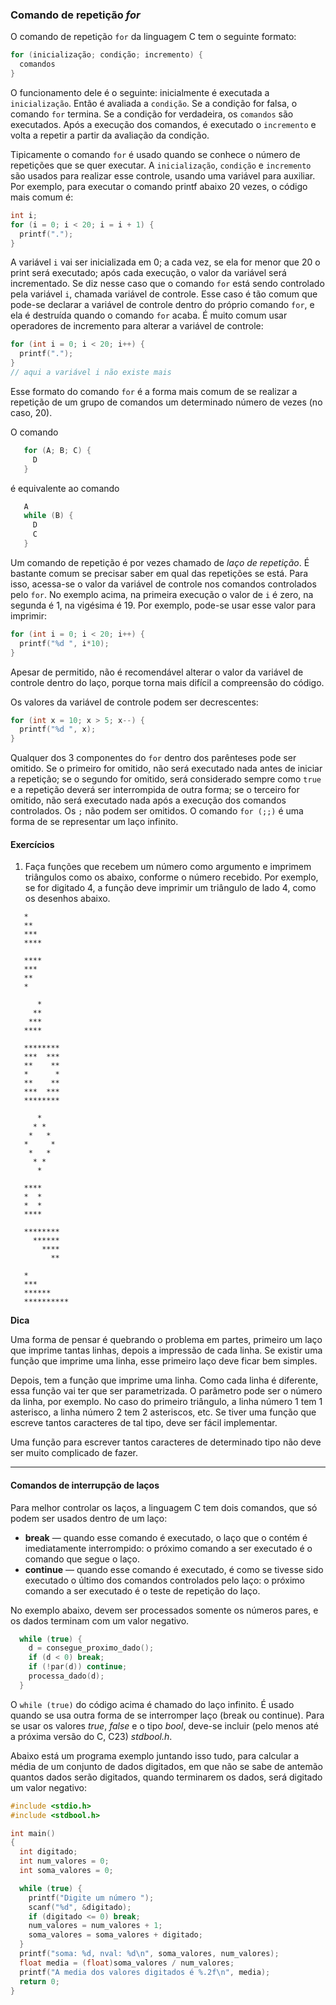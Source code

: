 ### Comando de repetição *for*

O comando de repetição `for` da linguagem C tem o seguinte formato:
```c
for (inicialização; condição; incremento) {
  comandos
}
```
O funcionamento dele é o seguinte: inicialmente é executada a `inicialização`.
Então é avaliada a `condição`. Se a condição for falsa, o comando `for` termina.
Se a condição for verdadeira, os `comandos` são executados.
Após a execução dos comandos, é executado o `incremento` e volta a repetir a partir da avaliação da condição.

Tipicamente o comando `for` é usado quando se conhece o número de repetições que se quer executar. 
A `inicialização`, `condição` e `incremento` são usados para realizar esse controle, usando uma variável para auxiliar.
Por exemplo, para executar o comando printf abaixo 20 vezes, o código mais comum é:
```c
int i;
for (i = 0; i < 20; i = i + 1) {
  printf(".");
}
```
A variável `i` vai ser inicializada em 0; a cada vez, se ela for menor que 20 o print será executado; após cada execução, o valor da variável será incrementado.
Se diz nesse caso que o comando `for` está sendo controlado pela variável `i`, chamada variável de controle. Esse caso é tão comum que pode-se declarar a variável de controle dentro do próprio comando `for`, e ela é destruída quando o comando `for` acaba. É muito comum usar operadores de incremento para alterar a variável de controle:
```c
for (int i = 0; i < 20; i++) {
  printf(".");
}
// aqui a variável i não existe mais
```
Esse formato do comando `for` é a forma mais comum de se realizar a repetição de um grupo de comandos um determinado número de vezes (no caso, 20).

O comando
```c
   for (A; B; C) {
     D
   }
```
é equivalente ao comando
```c
   A
   while (B) {
     D
     C
   }
```

Um comando de repetição é por vezes chamado de *laço de repetição*.
É bastante comum se precisar saber em qual das repetições se está.
Para isso, acessa-se o valor da variável de controle nos comandos controlados pelo `for`.
No exemplo acima, na primeira execução o valor de `i` é zero, na segunda é 1, na vigésima é 19. Por exemplo, pode-se usar esse valor para imprimir:
```c
for (int i = 0; i < 20; i++) {
  printf("%d ", i*10);
}
```
Apesar de permitido, não é recomendável alterar o valor da variável de controle dentro do laço, porque torna mais difícil a compreensão do código.

Os valores da variável de controle podem ser decrescentes:
```c
for (int x = 10; x > 5; x--) {
  printf("%d ", x);
}
```

Qualquer dos 3 componentes do `for` dentro dos parênteses pode ser omitido. Se o primeiro for omitido, não será executado nada antes de iniciar a repetição; se o segundo for omitido, será considerado sempre como `true` e a repetição deverá ser interrompida de outra forma; se o terceiro for omitido, não será executado nada após a execução dos comandos controlados. Os `;` não podem ser omitidos.
O comando `for (;;)` é uma forma de se representar um laço infinito.


#### Exercícios

1. Faça funções que recebem um número como argumento e imprimem triângulos como os abaixo,
conforme o número recebido.
Por exemplo, se for digitado 4, a função deve imprimir um triângulo de lado 4, como os desenhos abaixo. 
```
   *
   **
   ***
   ****
```
```
   ****
   ***
   **
   *
```
```
      *
     **
    ***
   ****
```
```
   ********
   ***  ***
   **    **
   *      *
   **    **
   ***  ***
   ********
```
```
      *
     * *
    *   *
   *     *
    *   *
     * *
      *
```
```
   ****
   *  *
   *  *
   ****
```
```
   ********
     ******
       ****
         **
```
```
   *
   ***
   ******
   **********
```

**Dica**

Uma forma de pensar é quebrando o problema em partes, primeiro um laço que imprime tantas linhas, depois a impressão de cada linha.
Se existir uma função que imprime uma linha, esse primeiro laço deve ficar bem simples.

Depois, tem a função que imprime uma linha. Como cada linha é diferente, essa função vai ter que ser parametrizada.
O parâmetro pode ser o número da linha, por exemplo. 
No caso do primeiro triângulo, a linha número 1 tem 1 asterisco, a linha número 2 tem 2 asteriscos, etc.
Se tiver uma função que escreve tantos caracteres de tal tipo, deve ser fácil implementar.

Uma função para escrever tantos caracteres de determinado tipo não deve ser muito complicado de fazer.

* * *

#### Comandos de interrupção de laços

Para melhor controlar os laços, a linguagem C tem dois comandos, que só podem ser usados dentro de um laço:
- **break** — quando esse comando é executado, o laço que o contém é imediatamente interrompido: o próximo comando a ser executado é o comando que segue o laço.
- **continue** — quando esse comando é executado, é como se tivesse sido executado o último dos comandos controlados pelo laço: o próximo comando a ser executado é o teste de repetição do laço.

No exemplo abaixo, devem ser processados somente os números pares, e os dados terminam com um valor negativo.
```c
  while (true) {
    d = consegue_proximo_dado();
    if (d < 0) break;
    if (!par(d)) continue;
    processa_dado(d);
  }
```
O `while (true)` do código acima é chamado do laço infinito. É usado quando se usa outra forma de se interromper laço (break ou continue).
Para se usar os valores *true*, *false* e o tipo *bool*, deve-se incluir (pelo menos até a próxima versão do C, C23) *stdbool.h*.

Abaixo está um programa exemplo juntando isso tudo, para calcular a média de um conjunto de dados digitados, em que não se sabe de antemão quantos dados serão digitados, quando terminarem os dados, será digitado um valor negativo:
```c
#include <stdio.h>
#include <stdbool.h>

int main()
{
  int digitado;
  int num_valores = 0;
  int soma_valores = 0;

  while (true) {
    printf("Digite um número ");
    scanf("%d", &digitado);
    if (digitado <= 0) break;
    num_valores = num_valores + 1;
    soma_valores = soma_valores + digitado;
  }
  printf("soma: %d, nval: %d\n", soma_valores, num_valores);
  float media = (float)soma_valores / num_valores;
  printf("A media dos valores digitados é %.2f\n", media);
  return 0;
}
```
